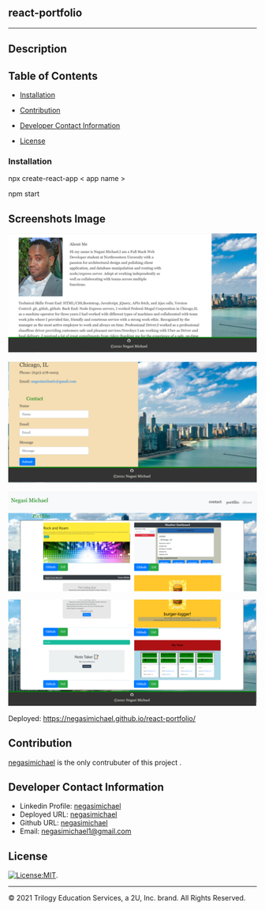 ## react-portfolio
---------------------------------------------------------------------------------


## Description



## Table of Contents
   * [Installation](#installation)
   
   * [Contribution](#contribution)
   
   * [Developer Contact Information](#Developer-Contact-Information)
     
  * [License](#license)

### Installation

npx create-react-app  < app name >

npm start

 ## Screenshots Image
   
![react-portfolio](./src/Assets/Images/Ne1.png)

![react-portfolio](./src/Assets/Images/Ne2.png)

![react-portfolio](./src/Assets/Images/Ne3.png)

![react-portfolio](./src/Assets/Images/Ne4.png)

Deployed: https://negasimichael.github.io/react-portfolio/
## Contribution
  [negasimichael](https://github.com/negasimichael/react-portfolio) is the only contrubuter of this project .

## Developer Contact Information
  * Linkedin Profile: [negasimichael](https://www.linkedin.com/feed/)
  * Deployed URL: [negasimichael](https://negasimichael.github.io/react-portfolio/)
  * Github URL: [negasimichael](https://github.com/negasimichael/react-portfolio)
  * Email: negasimichael1@gmail.com
  
## License
   [![License:MIT](https://img.shields.io/badge/License-MIT-yellow.svg)](https://opensource.org/licenses/MIT).
 
 ------------------------------------------------------------------------------
© 2021 Trilogy Education Services, a 2U, Inc. brand. All Rights Reserved.

